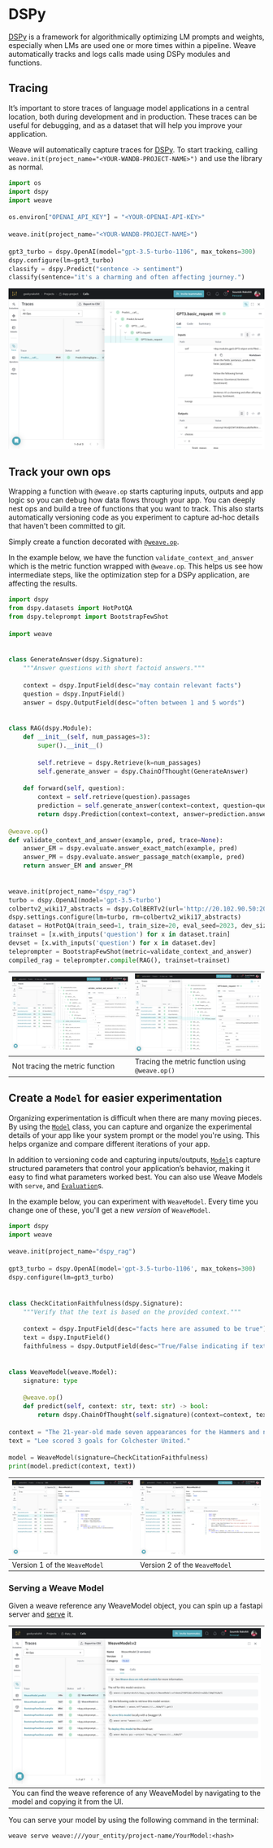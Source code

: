# DSPy

[DSPy](https://dspy-docs.vercel.app/) is a framework for algorithmically optimizing LM prompts and weights, especially when LMs are used one or more times within a pipeline. Weave automatically tracks and logs calls made using DSPy modules and functions.

## Tracing

It’s important to store traces of language model applications in a central location, both during development and in production. These traces can be useful for debugging, and as a dataset that will help you improve your application.

Weave will automatically capture traces for [DSPy](https://dspy-docs.vercel.app/). To start tracking, calling `weave.init(project_name="<YOUR-WANDB-PROJECT-NAME>")` and use the library as normal.

```python
import os
import dspy
import weave

os.environ["OPENAI_API_KEY"] = "<YOUR-OPENAI-API-KEY>"

weave.init(project_name="<YOUR-WANDB-PROJECT-NAME>")

gpt3_turbo = dspy.OpenAI(model="gpt-3.5-turbo-1106", max_tokens=300)
dspy.configure(lm=gpt3_turbo)
classify = dspy.Predict("sentence -> sentiment")
classify(sentence="it's a charming and often affecting journey.")
```

[![dspy_trace.png](imgs/dspy/dspy_trace.png)](https://wandb.ai/geekyrakshit/dspy-project/weave/calls)


## Track your own ops

Wrapping a function with `@weave.op` starts capturing inputs, outputs and app logic so you can debug how data flows through your app. You can deeply nest ops and build a tree of functions that you want to track. This also starts automatically versioning code as you experiment to capture ad-hoc details that haven't been committed to git.

Simply create a function decorated with [`@weave.op`](/guides/tracking/ops).

In the example below, we have the function `validate_context_and_answer` which is the metric function wrapped with `@weave.op`. This helps us see how intermediate steps, like the optimization step for a DSPy application, are affecting the results.

```python
import dspy
from dspy.datasets import HotPotQA
from dspy.teleprompt import BootstrapFewShot

import weave


class GenerateAnswer(dspy.Signature):
    """Answer questions with short factoid answers."""

    context = dspy.InputField(desc="may contain relevant facts")
    question = dspy.InputField()
    answer = dspy.OutputField(desc="often between 1 and 5 words")


class RAG(dspy.Module):
    def __init__(self, num_passages=3):
        super().__init__()

        self.retrieve = dspy.Retrieve(k=num_passages)
        self.generate_answer = dspy.ChainOfThought(GenerateAnswer)
    
    def forward(self, question):
        context = self.retrieve(question).passages
        prediction = self.generate_answer(context=context, question=question)
        return dspy.Prediction(context=context, answer=prediction.answer)

@weave.op()
def validate_context_and_answer(example, pred, trace=None):
    answer_EM = dspy.evaluate.answer_exact_match(example, pred)
    answer_PM = dspy.evaluate.answer_passage_match(example, pred)
    return answer_EM and answer_PM


weave.init(project_name="dspy_rag")
turbo = dspy.OpenAI(model='gpt-3.5-turbo')
colbertv2_wiki17_abstracts = dspy.ColBERTv2(url='http://20.102.90.50:2017/wiki17_abstracts')
dspy.settings.configure(lm=turbo, rm=colbertv2_wiki17_abstracts)
dataset = HotPotQA(train_seed=1, train_size=20, eval_seed=2023, dev_size=50, test_size=0)
trainset = [x.with_inputs('question') for x in dataset.train]
devset = [x.with_inputs('question') for x in dataset.dev]
teleprompter = BootstrapFewShot(metric=validate_context_and_answer)
compiled_rag = teleprompter.compile(RAG(), trainset=trainset)
```

| [![dspy_without_weave_op.png](imgs/dspy/dspy_without_weave_op.png)](https://wandb.ai/geekyrakshit/dspy_rag/weave/calls?filter=%7B%22traceRootsOnly%22%3Atrue%7D&peekPath=%2Fgeekyrakshit%2Fdspy_rag%2Fcalls%2F8f643d8d-5b97-4494-b98f-ffc28bd8bf46) | [![dspy_with_weave_op.png](imgs/dspy/dspy_with_weave_op.png)](https://wandb.ai/geekyrakshit/dspy_rag/weave/calls?filter=%7B%22traceRootsOnly%22%3Atrue%7D&peekPath=%2Fgeekyrakshit%2Fdspy_rag%2Fcalls%2F76dfb9bc-12e6-421b-b9dd-f10916494a27%3Fpath%3Dvalidate_context_and_answer*0%26tracetree%3D1) |
|---|---|
| Not tracing the metric function | Tracing the metric function using `@weave.op()` |

## Create a `Model` for easier experimentation

Organizing experimentation is difficult when there are many moving pieces. By using the [`Model`](/guides/core-types/models) class, you can capture and organize the experimental details of your app like your system prompt or the model you're using. This helps organize and compare different iterations of your app. 

In addition to versioning code and capturing inputs/outputs, [`Model`](/guides/core-types/models)s capture structured parameters that control your application’s behavior, making it easy to find what parameters worked best. You can also use Weave Models with `serve`, and [`Evaluation`](/guides/core-types/evaluations)s.

In the example below, you can experiment with `WeaveModel`. Every time you change one of these, you'll get a new _version_ of `WeaveModel`.

```python
import dspy
import weave

weave.init(project_name="dspy_rag")

gpt3_turbo = dspy.OpenAI(model='gpt-3.5-turbo-1106', max_tokens=300)
dspy.configure(lm=gpt3_turbo)


class CheckCitationFaithfulness(dspy.Signature):
    """Verify that the text is based on the provided context."""

    context = dspy.InputField(desc="facts here are assumed to be true")
    text = dspy.InputField()
    faithfulness = dspy.OutputField(desc="True/False indicating if text is faithful to context")


class WeaveModel(weave.Model):
    signature: type

    @weave.op()
    def predict(self, context: str, text: str) -> bool:
        return dspy.ChainOfThought(self.signature)(context=context, text=text)

context = "The 21-year-old made seven appearances for the Hammers and netted his only goal for them in a Europa League qualification round match against Andorran side FC Lustrains last season. Lee had two loan spells in League One last term, with Blackpool and then Colchester United. He scored twice for the U's but was unable to save them from relegation. The length of Lee's contract with the promoted Tykes has not been revealed. Find all the latest football transfers on our dedicated page."
text = "Lee scored 3 goals for Colchester United."

model = WeaveModel(signature=CheckCitationFaithfulness)
print(model.predict(context, text))
```

| [![dspy_weave_model_v1.png](imgs/dspy/dspy_weave_model_v1.png)](https://wandb.ai/geekyrakshit/dspy_rag/weave/calls?filter=%7B%22traceRootsOnly%22%3Atrue%2C%22opVersionRefs%22%3A%5B%22weave%3A%2F%2F%2Fgeekyrakshit%2Fdspy_rag%2Fop%2FWeaveModel.predict%3A*%22%5D%7D&peekPath=%2Fgeekyrakshit%2Fdspy_rag%2Fobjects%2FWeaveModel%2Fversions%2FKq8TSGXULeiFmLaXJsJkueJd7RQqEX9R7XpGpg7xC2Q%3F%26) | [![dspy_weave_model_v2.png](imgs/dspy/dspy_weave_model_v2.png)](https://wandb.ai/geekyrakshit/dspy_rag/weave/calls?filter=%7B%22traceRootsOnly%22%3Atrue%2C%22opVersionRefs%22%3A%5B%22weave%3A%2F%2F%2Fgeekyrakshit%2Fdspy_rag%2Fop%2FWeaveModel.predict%3A*%22%5D%7D&peekPath=%2Fgeekyrakshit%2Fdspy_rag%2Fobjects%2FWeaveModel%2Fversions%2FsxYxUemiZYVOPCUU2ziMJhk3rvw2QEz7iNqEfXLBqfI%3F%26) |
|---|---|
| Version 1 of the `WeaveModel` | Version 2 of the `WeaveModel` |

### Serving a Weave Model

Given a weave reference any WeaveModel object, you can spin up a fastapi server and [serve](https://wandb.github.io/weave/guides/tools/serve) it.

| [![dspy_weave_model_serve.png](imgs/dspy/dspy_weave_model_serve.png)](https://wandb.ai/geekyrakshit/dspy_rag/weave/calls?filter=%7B%22traceRootsOnly%22%3Atrue%7D&peekPath=%2Fgeekyrakshit%2Fdspy_rag%2Fobjects%2FWeaveModel%2Fversions%2FsxYxUemiZYVOPCUU2ziMJhk3rvw2QEz7iNqEfXLBqfI%3F%26) |
|---|
| You can find the weave reference of any WeaveModel by navigating to the model and copying it from the UI. |

You can serve your model by using the following command in the terminal:

```shell
weave serve weave:///your_entity/project-name/YourModel:<hash>
```
